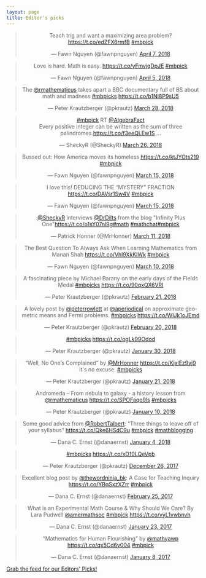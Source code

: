 ```yaml
---
layout: page
title: Editor's picks
---
```


<blockquote class="twitter-tweet" align="center" data-width="500"><p lang="en" dir="ltr">Teach trig and want a maximizing area problem? <a href="https://t.co/edZFX6rmfB">https://t.co/edZFX6rmfB</a> <a href="https://twitter.com/hashtag/mbpick?src=hash&amp;ref_src=twsrc%5Etfw">#mbpick</a></p>&mdash; Fawn Nguyen (@fawnpnguyen) <a href="https://twitter.com/fawnpnguyen/status/982682987924832257?ref_src=twsrc%5Etfw">April 7, 2018</a></blockquote>
<script async src="https://platform.twitter.com/widgets.js" charset="utf-8"></script>

<blockquote class="twitter-tweet" align="center" data-width="500"><p lang="en" dir="ltr">Love is hard. Math is easy. <a href="https://t.co/yFmvjqDpJE">https://t.co/yFmvjqDpJE</a> <a href="https://twitter.com/hashtag/mbpick?src=hash&amp;ref_src=twsrc%5Etfw">#mbpick</a></p>&mdash; Fawn Nguyen (@fawnpnguyen) <a href="https://twitter.com/fawnpnguyen/status/981946181805785088?ref_src=twsrc%5Etfw">April 5, 2018</a></blockquote>
<script async src="https://platform.twitter.com/widgets.js" charset="utf-8"></script>

<blockquote class="twitter-tweet" align="center" data-width="500"><p lang="en" dir="ltr">The <a href="https://twitter.com/rmathematicus?ref_src=twsrc%5Etfw">@rmathematicus</a> takes apart a BBC documentary full of BS about math and madness <a href="https://twitter.com/hashtag/mbpicks?src=hash&amp;ref_src=twsrc%5Etfw">#mbpicks</a>  <a href="https://t.co/b1NI8P9sU5">https://t.co/b1NI8P9sU5</a></p>&mdash; Peter Krautzberger (@pkrautz) <a href="https://twitter.com/pkrautz/status/979121177825304578?ref_src=twsrc%5Etfw">March 28, 2018</a></blockquote>
<script async src="https://platform.twitter.com/widgets.js" charset="utf-8"></script>

<blockquote class="twitter-tweet" align="center" data-width="500"><p lang="en" dir="ltr"><a href="https://twitter.com/hashtag/mbpick?src=hash&amp;ref_src=twsrc%5Etfw">#mbpick</a> RT <a href="https://twitter.com/AlgebraFact?ref_src=twsrc%5Etfw">@AlgebraFact</a><br>Every positive integer can be written as the sum of three palindromes.<a href="https://t.co/f3eeQLEw1S">https://t.co/f3eeQLEw1S</a> …</p>&mdash; SheckyR (@SheckyR) <a href="https://twitter.com/SheckyR/status/978302797379723264?ref_src=twsrc%5Etfw">March 26, 2018</a></blockquote>
<script async src="https://platform.twitter.com/widgets.js" charset="utf-8"></script>

<blockquote class="twitter-tweet" align="center" data-width="500"><p lang="en" dir="ltr">Bussed out: How America moves its homeless <a href="https://t.co/ktJYOts219">https://t.co/ktJYOts219</a> <a href="https://twitter.com/hashtag/mbpick?src=hash&amp;ref_src=twsrc%5Etfw">#mbpick</a></p>&mdash; Fawn Nguyen (@fawnpnguyen) <a href="https://twitter.com/fawnpnguyen/status/974139246108819456?ref_src=twsrc%5Etfw">March 15, 2018</a></blockquote>
<script async src="https://platform.twitter.com/widgets.js" charset="utf-8"></script>

<blockquote class="twitter-tweet" align="center" data-width="500"><p lang="en" dir="ltr">I love this! DEDUCING THE “MYSTERY” FRACTION <a href="https://t.co/DAVsr1Sw4V">https://t.co/DAVsr1Sw4V</a> <a href="https://twitter.com/hashtag/mbpick?src=hash&amp;ref_src=twsrc%5Etfw">#mbpick</a></p>&mdash; Fawn Nguyen (@fawnpnguyen) <a href="https://twitter.com/fawnpnguyen/status/974134561905852416?ref_src=twsrc%5Etfw">March 15, 2018</a></blockquote>
<script async src="https://platform.twitter.com/widgets.js" charset="utf-8"></script>

<blockquote class="twitter-tweet" align="center" data-width="500"><p lang="en" dir="ltr">.<a href="https://twitter.com/SheckyR?ref_src=twsrc%5Etfw">@SheckyR</a> interviews <a href="https://twitter.com/DrDilts?ref_src=twsrc%5Etfw">@DrDilts</a> from the blog &quot;Infinity Plus One&quot;<a href="https://t.co/o1sY07nl9g">https://t.co/o1sY07nl9g</a><a href="https://twitter.com/hashtag/math?src=hash&amp;ref_src=twsrc%5Etfw">#math</a> <a href="https://twitter.com/hashtag/mathchat?src=hash&amp;ref_src=twsrc%5Etfw">#mathchat</a><a href="https://twitter.com/hashtag/mbpick?src=hash&amp;ref_src=twsrc%5Etfw">#mbpick</a></p>&mdash; Patrick Honner (@MrHonner) <a href="https://twitter.com/MrHonner/status/972977760305065984?ref_src=twsrc%5Etfw">March 11, 2018</a></blockquote>
<script async src="https://platform.twitter.com/widgets.js" charset="utf-8"></script>

<blockquote class="twitter-tweet" align="center" data-width="500"><p lang="en" dir="ltr">The Best Question To Always Ask When Learning Mathematics from Manan Shah <a href="https://t.co/Vhl9XkKIWk">https://t.co/Vhl9XkKIWk</a> <a href="https://twitter.com/hashtag/mbpick?src=hash&amp;ref_src=twsrc%5Etfw">#mbpick</a></p>&mdash; Fawn Nguyen (@fawnpnguyen) <a href="https://twitter.com/fawnpnguyen/status/972530878709604352?ref_src=twsrc%5Etfw">March 10, 2018</a></blockquote>
<script async src="https://platform.twitter.com/widgets.js" charset="utf-8"></script>

<blockquote class="twitter-tweet" align="center" data-width="500"><p lang="en" dir="ltr">A fascinating piece by Michael Barany on the early days of the Fields Medal <a href="https://twitter.com/hashtag/mbpicks?src=hash&amp;ref_src=twsrc%5Etfw">#mbpicks</a>  <a href="https://t.co/90qxQX6VRl">https://t.co/90qxQX6VRl</a></p>&mdash; Peter Krautzberger (@pkrautz) <a href="https://twitter.com/pkrautz/status/966335918251626499?ref_src=twsrc%5Etfw">February 21, 2018</a></blockquote>
<script async src="https://platform.twitter.com/widgets.js" charset="utf-8"></script>

<blockquote class="twitter-tweet" align="center" data-width="500"><p lang="en" dir="ltr">A lovely post by <a href="https://twitter.com/peterrowlett?ref_src=twsrc%5Etfw">@peterrowlett</a> at <a href="https://twitter.com/aperiodical?ref_src=twsrc%5Etfw">@aperiodical</a> on approximate geometric means and Fermi problems. <a href="https://twitter.com/hashtag/mbpicks?src=hash&amp;ref_src=twsrc%5Etfw">#mbpicks</a> <a href="https://t.co/WIJk1oJEmd">https://t.co/WIJk1oJEmd</a></p>&mdash; Peter Krautzberger (@pkrautz) <a href="https://twitter.com/pkrautz/status/966023345358692352?ref_src=twsrc%5Etfw">February 20, 2018</a></blockquote>
<script async src="https://platform.twitter.com/widgets.js" charset="utf-8"></script>

<blockquote class="twitter-tweet" align="center" data-width="500"><p lang="und" dir="ltr"><a href="https://twitter.com/hashtag/mbpicks?src=hash&amp;ref_src=twsrc%5Etfw">#mbpicks</a> <a href="https://t.co/ogLk99Odod">https://t.co/ogLk99Odod</a></p>&mdash; Peter Krautzberger (@pkrautz) <a href="https://twitter.com/pkrautz/status/958282334670901248?ref_src=twsrc%5Etfw">January 30, 2018</a></blockquote>
<script async src="https://platform.twitter.com/widgets.js" charset="utf-8"></script>

<blockquote class="twitter-tweet" align="center" data-width="500"><p lang="en" dir="ltr">“Well, No One’s Complained” by <a href="https://twitter.com/MrHonner?ref_src=twsrc%5Etfw">@MrHonner</a>  <a href="https://t.co/KjxlEz9yj9">https://t.co/KjxlEz9yj9</a> it&#39;s no excuse. <a href="https://twitter.com/hashtag/mbpicks?src=hash&amp;ref_src=twsrc%5Etfw">#mbpicks</a></p>&mdash; Peter Krautzberger (@pkrautz) <a href="https://twitter.com/pkrautz/status/955091411262722048?ref_src=twsrc%5Etfw">January 21, 2018</a></blockquote>
<script async src="https://platform.twitter.com/widgets.js" charset="utf-8"></script>

<blockquote class="twitter-tweet" align="center" data-width="500"><p lang="en" dir="ltr">Andromeda – From nebula to galaxy - a history lesson from <a href="https://twitter.com/rmathematicus?ref_src=twsrc%5Etfw">@rmathematicus</a>  <a href="https://t.co/SPOFaqo9ls">https://t.co/SPOFaqo9ls</a> <a href="https://twitter.com/hashtag/mbpicks?src=hash&amp;ref_src=twsrc%5Etfw">#mbpicks</a></p>&mdash; Peter Krautzberger (@pkrautz) <a href="https://twitter.com/pkrautz/status/951083788695736320?ref_src=twsrc%5Etfw">January 10, 2018</a></blockquote>
<script async src="https://platform.twitter.com/widgets.js" charset="utf-8"></script>

<blockquote class="twitter-tweet" align="center" data-width="500"><p lang="en" dir="ltr">Some good advice from <a href="https://twitter.com/RobertTalbert?ref_src=twsrc%5Etfw">@RobertTalbert</a>: “Three things to leave off of your syllabus” <a href="https://t.co/Qke6HSdC9u">https://t.co/Qke6HSdC9u</a> <a href="https://twitter.com/hashtag/mbpick?src=hash&amp;ref_src=twsrc%5Etfw">#mbpick</a> <a href="https://twitter.com/hashtag/mathblogging?src=hash&amp;ref_src=twsrc%5Etfw">#mathblogging</a></p>&mdash; Dana C. Ernst (@danaernst) <a href="https://twitter.com/danaernst/status/948986567552483328?ref_src=twsrc%5Etfw">January 4, 2018</a></blockquote>
<script async src="https://platform.twitter.com/widgets.js" charset="utf-8"></script>

<blockquote class="twitter-tweet" align="center" data-width="500"><p lang="und" dir="ltr"><a href="https://twitter.com/hashtag/mbpicks?src=hash&amp;ref_src=twsrc%5Etfw">#mbpicks</a> <a href="https://t.co/xD10LQeVpb">https://t.co/xD10LQeVpb</a></p>&mdash; Peter Krautzberger (@pkrautz) <a href="https://twitter.com/pkrautz/status/945684378876895232?ref_src=twsrc%5Etfw">December 26, 2017</a></blockquote>
<script async src="https://platform.twitter.com/widgets.js" charset="utf-8"></script>

<blockquote class="twitter-tweet" align="center" data-width="500"><p lang="en" dir="ltr">Excellent blog post by <a href="https://twitter.com/thewordninja_bk?ref_src=twsrc%5Etfw">@thewordninja_bk</a>:  A Case for Teaching Inquiry <a href="https://t.co/YBqSxzXZrr">https://t.co/YBqSxzXZrr</a> <a href="https://twitter.com/hashtag/mbpick?src=hash&amp;ref_src=twsrc%5Etfw">#mbpick</a></p>&mdash; Dana C. Ernst (@danaernst) <a href="https://twitter.com/danaernst/status/835286115217096705?ref_src=twsrc%5Etfw">February 25, 2017</a></blockquote>
<script async src="https://platform.twitter.com/widgets.js" charset="utf-8"></script>

<blockquote class="twitter-tweet" align="center" data-width="500"><p lang="en" dir="ltr">What is an Experimental Math Course &amp; Why Should We Care? By Lara Pudwell <a href="https://twitter.com/amermathsoc?ref_src=twsrc%5Etfw">@amermathsoc</a> <a href="https://twitter.com/hashtag/mbpick?src=hash&amp;ref_src=twsrc%5Etfw">#mbpick</a> <a href="https://t.co/vyL1vwbnvh">https://t.co/vyL1vwbnvh</a></p>&mdash; Dana C. Ernst (@danaernst) <a href="https://twitter.com/danaernst/status/823669011028197377?ref_src=twsrc%5Etfw">January 23, 2017</a></blockquote>
<script async src="https://platform.twitter.com/widgets.js" charset="utf-8"></script>

<blockquote class="twitter-tweet" align="center" data-width="500"><p lang="en" dir="ltr">“Mathematics for Human Flourishing” by <a href="https://twitter.com/mathyawp?ref_src=twsrc%5Etfw">@mathyawp</a> <a href="https://t.co/qx5Cd6y004">https://t.co/qx5Cd6y004</a> <a href="https://twitter.com/hashtag/mbpick?src=hash&amp;ref_src=twsrc%5Etfw">#mbpick</a></p>&mdash; Dana C. Ernst (@danaernst) <a href="https://twitter.com/danaernst/status/818162164934422531?ref_src=twsrc%5Etfw">January 8, 2017</a></blockquote>
<script async src="https://platform.twitter.com/widgets.js" charset="utf-8"></script>

<p> <a href="editors-picks.xml">Grab the feed for our Editors' Picks!</a></p>
<script async src="https://platform.twitter.com/widgets.js" charset="utf-8"></script>